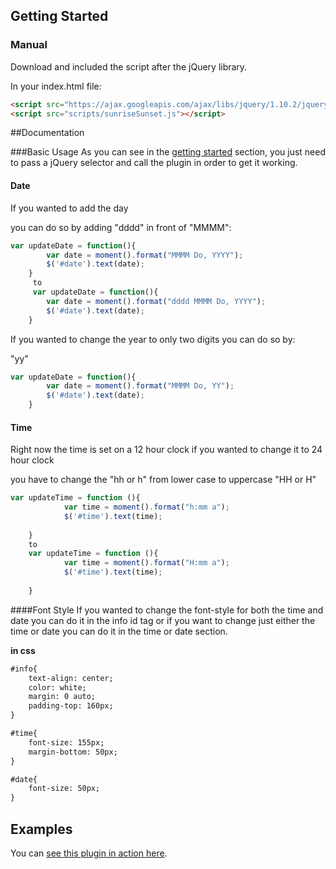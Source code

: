 
## Getting Started

### Manual
Download and included the script after the jQuery library. 

In your index.html file:

```html
<script src="https://ajax.googleapis.com/ajax/libs/jquery/1.10.2/jquery.min.js"></script>
<script src="scripts/sunriseSunset.js"></script> 
```

##Documentation

###Basic Usage
As you can see in the [getting started](#getting-started) section, you just need to pass a jQuery selector and call the plugin in order to get it working.

#### Date

If you wanted to add the day 

you can do so by adding "dddd" in front of "MMMM":

```javascript
var updateDate = function(){
		var date = moment().format("MMMM Do, YYYY");
		$('#date').text(date);
	}
	 to
	 var updateDate = function(){
		var date = moment().format("dddd MMMM Do, YYYY");
		$('#date').text(date);
	}
```

If you wanted to change the year to only two digits you can do so by:

"yy"

```javascript
var updateDate = function(){
		var date = moment().format("MMMM Do, YY");
		$('#date').text(date);
	}
```


#### Time

Right now the time is set on a 12 hour clock if you wanted to change it to 24 hour clock 

you have to change the "hh or h" from lower case to uppercase "HH or H"

```javascript
var updateTime = function (){
			var time = moment().format("h:mm a");
			$('#time').text(time);
			
	}
	to 
	var updateTime = function (){
			var time = moment().format("H:mm a");
			$('#time').text(time);
			
	}
```
	

####Font Style
If you wanted to change the font-style for both the time and date you can do it in the info id tag or if you want to change just either the time or date you can do it in the time or date section.

__in css__ 
```html
#info{
	text-align: center;
	color: white;
	margin: 0 auto;
	padding-top: 160px;
}

#time{
	font-size: 155px;
	margin-bottom: 50px; 
}

#date{
	font-size: 50px;
}
```

## Examples
You can [see this plugin in action here][example].

[example]: https://github.com/AndreaS1986/week6_plugin.git
